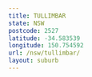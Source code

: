 ```yaml
---
title: TULLIMBAR
state: NSW
postcode: 2527
latitude: -34.583539
longitude: 150.754592
url: /nsw/tullimbar/
layout: suburb
---
```

